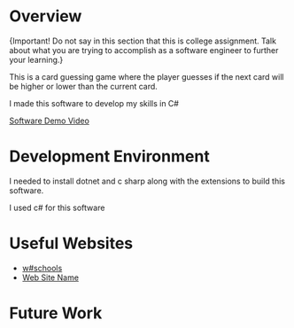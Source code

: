 # Overview

{Important! Do not say in this section that this is college assignment. Talk about what you are trying to accomplish as a software engineer to further your learning.}

This is a card guessing game where the player guesses if the next card will be higher or lower than the current card. 

I made this software to develop my skills in C#

[Software Demo Video](https://youtu.be/0mEfSCzSJa8)

# Development Environment

I needed to install dotnet and c sharp along with the extensions to build this software. 

I used c# for this software

# Useful Websites

- [w#schools](https://www.w3schools.com)
- [Web Site Name](https://www.tutorialsteacher.com/csharp/csharp-class)

# Future Work